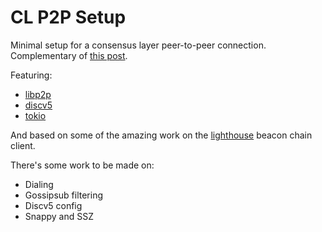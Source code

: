 # CL P2P Setup

Minimal setup for a consensus layer peer-to-peer connection. Complementary of [this post](https://mirror.xyz/brechy.eth/gE8NFWIQ6sCcW7ayjy-79Uq6UDLKJ5UCvbBVA2XrBNg). 

Featuring:

- [libp2p](https://github.com/libp2p/rust-libp2p)
- [discv5](https://github.com/sigp/discv5)
- [tokio](https://github.com/tokio-rs/tokio)

And based on some of the amazing work on the [lighthouse](https://github.com/sigp/lighthouse) beacon chain client.

There's some work to be made on:

- Dialing
- Gossipsub filtering
- Discv5 config
- Snappy and SSZ
